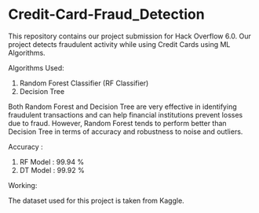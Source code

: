 # Credit-Card-Fraud_Detection
This repository contains our project submission for Hack Overflow 6.0. 
Our project detects fraudulent activity while using Credit Cards using ML Algorithms.

Algorithms Used:
1) Random Forest Classifier (RF Classifier)
2) Decision Tree 

Both Random Forest and Decision Tree are very effective in identifying fraudulent transactions and can help financial institutions prevent losses due to fraud. However, Random Forest tends to perform better than Decision Tree in terms of accuracy and robustness to noise and outliers.

Accuracy :
1) RF Model : 99.94 %
2) DT Model : 99.92 %

Working:

The dataset used for this project is taken from Kaggle. 
